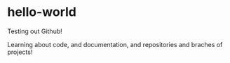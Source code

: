 # hello-world
Testing out Github!

Learning about code, and documentation, and repositories and braches of projects!
